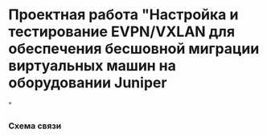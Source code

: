 # Проектная работа "Настройка и тестирование EVPN/VXLAN для обеспечения бесшовной миграции виртуальных машин на оборудовании Juniper
"

### Схема связи
